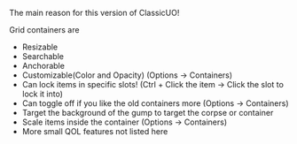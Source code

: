 The main reason for this version of ClassicUO!

Grid containers are 
* Resizable
* Searchable
* Anchorable
* Customizable(Color and Opacity) (Options -> Containers)
* Can lock items in specific slots! (Ctrl + Click the item -> Click the slot to lock it into)
* Can toggle off if you like the old containers more (Options -> Containers)
* Target the background of the gump to target the corpse or container
* Scale items inside the container (Options -> Containers)
* More small QOL features not listed here